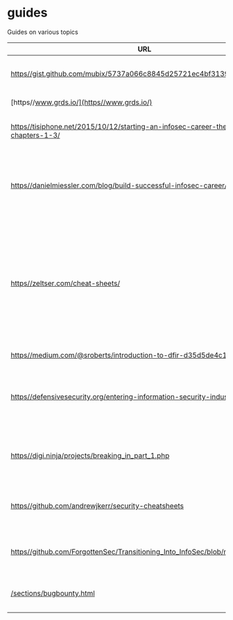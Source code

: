 # guides
Guides on various topics

| URL | Title | Description |
| --- | --- | --- |
| [https//gist.github.com/mubix/5737a066c8845d25721ec4bf3139fd31](https//gist.github.com/mubix/5737a066c8845d25721ec4bf3139fd31) | infosec_newbie.md | Collection of other infosec getting started guides. |
| [https//www.grds.io/](https//www.grds.io/) | Example Guide | A guide about things. |
| [https//tisiphone.net/2015/10/12/starting-an-infosec-career-the-megamix-chapters-1-3/](https//tisiphone.net/2015/10/12/starting-an-infosec-career-the-megamix-chapters-1-3/) | Starting an InfoSec Career | Comprehensive blog about starting an Infosec career. |
| [https//danielmiessler.com/blog/build-successful-infosec-career/](https//danielmiessler.com/blog/build-successful-infosec-career/) | How to Build a Cybersecurity Career | A prescriptive guide to building a successful career in the field of information security |
| [https//zeltser.com/cheat-sheets/](https//zeltser.com/cheat-sheets/) | IT and Information Security Cheat Sheets | These information security cheat sheets, checklists and templates are designed to assist IT professionals in difficult situations, even if they find themselves unprepared. |
| [https//medium.com/@sroberts/introduction-to-dfir-d35d5de4c180](https//medium.com/@sroberts/introduction-to-dfir-d35d5de4c180) | Introduction to DFIR | Introduction to DFIR |
| [https//defensivesecurity.org/entering-information-security-industry/](https//defensivesecurity.org/entering-information-security-industry/) | Entering the Infosec Biz | This page contains resources and information for people looking to enter the IT security field. |
| [https//digi.ninja/projects/breaking_in_part_1.php](https//digi.ninja/projects/breaking_in_part_1.php) | Breaking in to Security | Multi-part blog post on breaking into the information security industry |
| [https//github.com/andrewjkerr/security-cheatsheets](https//github.com/andrewjkerr/security-cheatsheets) | Security Cheatsheets | A collection of cheatsheets for various infosec tools and topics. |
| [https//github.com/ForgottenSec/Transitioning_Into_InfoSec/blob/master/index.md](https//github.com/ForgottenSec/Transitioning_Into_InfoSec/blob/master/index.md) | Transitioning into Infosec | Collection of Infosec learning and getting started resources. |
| [/sections/bugbounty.html](/sections/bugbounty.html) | Bug Bounty Guide Collection | A collection of guides/docs for bug bounty hunting. |
